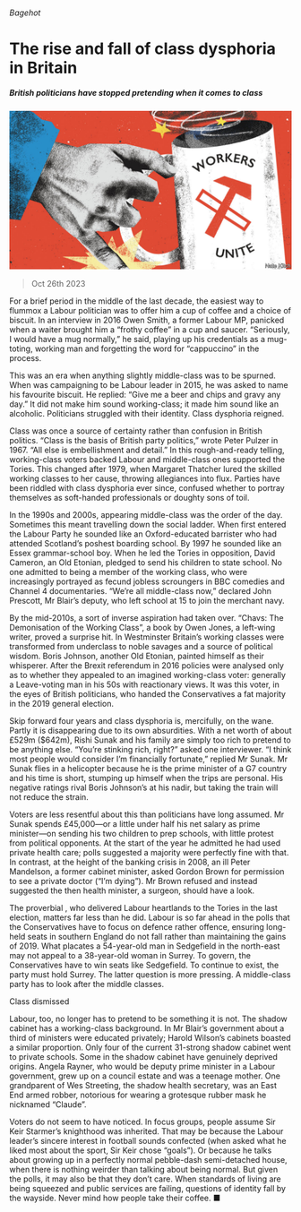 ###### Bagehot

# The rise and fall of class dysphoria in Britain 

##### British politicians have stopped pretending when it comes to class 

![image](images/20231028_BRD000.jpg) 

> Oct 26th 2023 

For a brief period in the middle of the last decade, the easiest way to flummox a Labour politician was to offer him a cup of coffee and a choice of biscuit. In an interview in 2016 Owen Smith, a former Labour MP, panicked when a waiter brought him a “frothy coffee” in a cup and saucer. “Seriously, I would have a mug normally,” he said, playing up his credentials as a mug-toting, working man and forgetting the word for “cappuccino” in the process. 

This was an era when anything slightly middle-class was to be spurned. When  was campaigning to be Labour leader in 2015, he was asked to name his favourite biscuit. He replied: “Give me a beer and chips and gravy any day.” It did not make him sound working-class; it made him sound like an alcoholic. Politicians struggled with their identity. Class dysphoria reigned.

Class was once a source of certainty rather than confusion in British politics. “Class is the basis of British party politics,” wrote Peter Pulzer in 1967. “All else is embellishment and detail.” In this rough-and-ready telling, working-class voters backed Labour and middle-class ones supported the Tories. This changed after 1979, when Margaret Thatcher lured the skilled working classes to her cause, throwing allegiances into flux. Parties have been riddled with class dysphoria ever since, confused whether to portray themselves as soft-handed professionals or doughty sons of toil. 

In the 1990s and 2000s, appearing middle-class was the order of the day. Sometimes this meant travelling down the social ladder. When  first entered the Labour Party he sounded like an Oxford-educated barrister who had attended Scotland’s poshest boarding school. By 1997 he sounded like an Essex grammar-school boy. When he led the Tories in opposition, David Cameron, an Old Etonian, pledged to send his children to state school. No one admitted to being a member of the working class, who were increasingly portrayed as fecund jobless scroungers in BBC comedies and Channel 4 documentaries. “We’re all middle-class now,” declared John Prescott, Mr Blair’s deputy, who left school at 15 to join the merchant navy.

By the mid-2010s, a sort of inverse aspiration had taken over. “Chavs: The Demonisation of the Working Class”, a book by Owen Jones, a left-wing writer, proved a surprise hit. In Westminster Britain’s working classes were transformed from underclass to noble savages and a source of political wisdom. Boris Johnson, another Old Etonian, painted himself as their whisperer. After the Brexit referendum in 2016 policies were analysed only as to whether they appealed to an imagined working-class voter: generally a Leave-voting man in his 50s with reactionary views. It was this voter, in the eyes of British politicians, who handed the Conservatives a fat majority in the 2019 general election. 

Skip forward four years and class dysphoria is, mercifully, on the wane. Partly it is disappearing due to its own absurdities. With a net worth of about £529m ($642m), Rishi Sunak and his family are simply too rich to pretend to be anything else. “You’re stinking rich, right?” asked one interviewer. “I think most people would consider I’m financially fortunate,” replied Mr Sunak. Mr Sunak flies in a helicopter because he is the prime minister of a G7 country and his time is short, stumping up himself when the trips are personal. His negative ratings rival Boris Johnson’s at his nadir, but taking the train will not reduce the strain. 

Voters are less resentful about this than politicians have long assumed. Mr Sunak spends £45,000—or a little under half his net salary as prime minister—on sending his two children to prep schools, with little protest from political opponents. At the start of the year he admitted he had used private health care; polls suggested a majority were perfectly fine with that. In contrast, at the height of the banking crisis in 2008, an ill Peter Mandelson, a former cabinet minister, asked Gordon Brown for permission to see a private doctor (“I’m dying”). Mr Brown refused and instead suggested the then health minister, a surgeon, should have a look. 

The proverbial , who delivered Labour heartlands to the Tories in the last election, matters far less than he did. Labour is so far ahead in the polls that the Conservatives have to focus on defence rather offence, ensuring long-held seats in southern England do not fall rather than maintaining the gains of 2019. What placates a 54-year-old man in Sedgefield in the north-east may not appeal to a 38-year-old woman in Surrey. To govern, the Conservatives have to win seats like Sedgefield. To continue to exist, the party must hold Surrey. The latter question is more pressing. A middle-class party has to look after the middle classes. 

Class dismissed 

Labour, too, no longer has to pretend to be something it is not. The shadow cabinet has a working-class background. In Mr Blair’s government about a third of ministers were educated privately; Harold Wilson’s cabinets boasted a similar proportion. Only four of the current 31-strong shadow cabinet went to private schools. Some in the shadow cabinet have genuinely deprived origins. Angela Rayner, who would be deputy prime minister in a Labour government, grew up on a council estate and was a teenage mother. One grandparent of Wes Streeting, the shadow health secretary, was an East End armed robber, notorious for wearing a grotesque rubber mask he nicknamed “Claude”. 

Voters do not seem to have noticed. In focus groups, people assume Sir Keir Starmer’s knighthood was inherited. That may be because the Labour leader’s sincere interest in football sounds confected (when asked what he liked most about the sport, Sir Keir chose “goals”). Or because he talks about growing up in a perfectly normal pebble-dash semi-detached house, when there is nothing weirder than talking about being normal. But given the polls, it may also be that they don’t care. When standards of living are being squeezed and public services are failing, questions of identity fall by the wayside. Never mind how people take their coffee. ■







